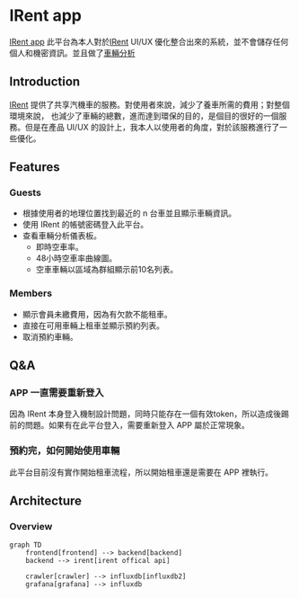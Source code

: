 # IRent app

[IRent app](https://irent.seancheng.space) 此平台為本人對於[IRent](https://www.easyrent.com.tw/irent/web/index.html)
UI/UX
優化整合出來的系統，並不會儲存任何個人和機密資訊。並且做了[車輛分析](https://gfn.seancheng.space/d/_lM1IlXnz/irent?orgId=1&refresh=30s&from=now-2d&to=now)

## Introduction

[IRent](https://www.easyrent.com.tw/irent/web/index.html) 提供了共享汽機車的服務。對使用者來說，減少了養車所需的費用；對整個環境來說，
也減少了車輛的總數，進而達到環保的目的，是個目的很好的一個服務。但是在產品 UI/UX 的設計上，我本人以使用者的角度，對於該服務進行了一些優化。

## Features

### Guests

- 根據使用者的地理位置找到最近的 n 台車並且顯示車輛資訊。
- 使用 IRent 的帳號密碼登入此平台。
- 查看車輛分析儀表板。
    - 即時空車率。
    - 48小時空車率曲線圖。
    - 空車車輛以區域為群組顯示前10名列表。

### Members

- 顯示會員未繳費用，因為有欠款不能租車。
- 直接在可用車輛上租車並顯示預約列表。
- 取消預約車輛。

## Q&A

### APP 一直需要重新登入

因為 IRent 本身登入機制設計問題，同時只能存在一個有效token，所以造成後踢前的問題。如果有在此平台登入，需要重新登入 APP
屬於正常現象。

### 預約完，如何開始使用車輛

此平台目前沒有實作開始租車流程，所以開始租車還是需要在 APP 裡執行。

## Architecture

### Overview

```mermaid
graph TD
    frontend[frontend] --> backend[backend]
    backend --> irent[irent offical api]
    
    crawler[crawler] --> influxdb[influxdb2]
    grafana[grafana] --> influxdb
```
